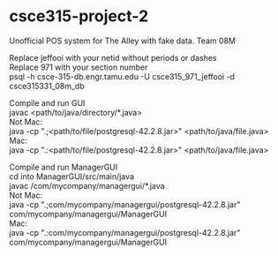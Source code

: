 # csce315-project-2
Unofficial POS system for The Alley with fake data.  Team 08M

Replace jeffooi with your netid without periods or dashes  
Replace 971 with your section number  
psql -h csce-315-db.engr.tamu.edu -U csce315_971_jeffooi -d csce315331_08m_db  

Compile and run GUI  
javac <path/to/java/directory/*.java>  
Not Mac:  
java -cp ".;<path/to/file/postgresql-42.2.8.jar>" <path/to/java/file.java>  
Mac:  
java -cp ".:<path/to/file/postgresql-42.2.8.jar>" <path/to/java/file.java>  
  
Compile and run ManagerGUI  
cd into ManagerGUI/src/main/java  
javac /com/mycompany/managergui/*.java  
Not Mac:  
java -cp ".;com/mycompany/managergui/postgresql-42.2.8.jar" com/mycompany/managergui/ManagerGUI  
Mac:  
java -cp ".:com/mycompany/managergui/postgresql-42.2.8.jar" com/mycompany/managergui/ManagerGUI  
